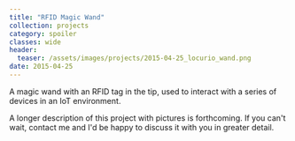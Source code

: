 ```yaml
---
title: "RFID Magic Wand"
collection: projects
category: spoiler
classes: wide
header: 
  teaser: /assets/images/projects/2015-04-25_locurio_wand.png
date: 2015-04-25
---
```


A magic wand with an RFID tag in the tip, used to interact with a series of devices in an IoT environment.

A longer description of this project with pictures is forthcoming. If you can't wait, contact me and I'd be happy to discuss it with you in greater detail.